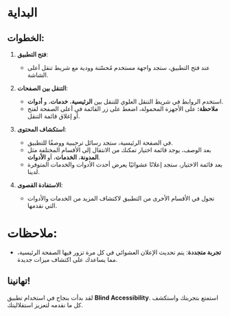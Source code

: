 # البداية

## الخطوات:

1. **فتح التطبيق**:

   - عند فتح التطبيق، ستجد واجهة مستخدم مُحسّنة وودية مع شريط تنقل أعلى الشاشة.

2. **التنقل بين الصفحات**:

   - استخدم الروابط في شريط التنقل العلوي للتنقل بين **الرئيسية**، **خدمات**، و **أدوات**.
   - **ملاحظة:** على الأجهزة المحمولة، اضغط على زر القائمة في أعلى الصفحة لفتح أو إغلاق قائمة التنقل.

3. **استكشاف المحتوى**:

   - في الصفحة الرئيسية، ستجد رسائل ترحيبية ووصفًا للتطبيق.
   - بعد الوصف، يوجد قائمة اختيار تمكنك من الانتقال إلى الأقسام المختلفة مثل **المدونة**، **الخدمات**، أو **الأدوات**.
   - بعد قائمة الاختيار، ستجد إعلانًا عشوائيًا يعرض أحدث الأدوات والخدمات المتوفرة لدينا.

4. **الاستفادة القصوى**:

   - تجول في الأقسام الأخرى من التطبيق لاكتشاف المزيد من الخدمات والأدوات التي نقدمها.

# ملاحظات:

- **تجربة متجددة**: يتم تحديث الإعلان العشوائي في كل مرة تزور فيها الصفحة الرئيسية، مما يساعدك على اكتشاف ميزات جديدة.

## تهانينا!

لقد بدأت بنجاح في استخدام تطبيق **Blind Accessibility**. استمتع بتجربتك واستكشف كل ما نقدمه لتعزيز استقلاليتك.
